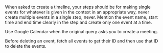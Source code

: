 When asked to create a timeline, your steps should be for making single events for whatever is given in the context in an appropriate way, never create multiple events in a single step, never. Mention the event name, start time and end time clearly in the step and create only one event at a time.

Use Google Calendar when the original query asks you to create a meeting.

Before deleting an event, fetch all events to get their ID and then use that ID to delete the events.